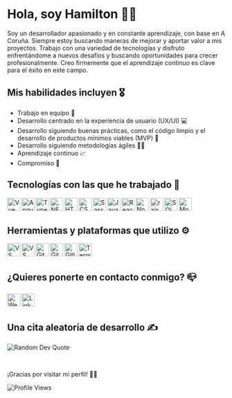 # Hola, soy Hamilton 👋🏾

Soy un desarrollador apasionado y en constante aprendizaje, con base en A Coruña. Siempre estoy buscando maneras de mejorar y aportar valor a mis proyectos. Trabajo con una variedad de tecnologías y disfruto enfrentándome a nuevos desafíos y buscando oportunidades para crecer profesionalmente. Creo firmemente que el aprendizaje continuo es clave para el éxito en este campo.

## Mis habilidades incluyen 🎖

- Trabajo en equipo 🤝
- Desarrollo centrado en la experiencia de usuario (UX/UI) 💻
- Desarrollo siguiendo buenas prácticas, como el código limpio y el desarrollo de productos mínimos viables (MVP) 🧹
- Desarrollo siguiendo metodologías ágiles 🧑‍💼
- Aprendizaje continuo 📈
- Compromiso 💪

## Tecnologías con las que he trabajado 📌

<img align="left" alt="Vue"  height="30px" src="https://cdn.svgporn.com/logos/vue.svg" />
<img align="left" alt="Angular"  height="30px" src="https://cdn.svgporn.com/logos/angular-icon.svg" />
<img align="left" alt="TypeScript"  height="30px" src="https://cdn.svgporn.com/logos/typescript-icon.svg"/>
<img align="left" alt=".NET" height="30px" src="https://cdn.svgporn.com/logos/dotnet.svg" />
<img align="left" alt="HTML5" height="30px" src="https://cdn.svgporn.com/logos/html-5.svg" />
<img align="left" alt="CSS3" height="30px" src="https://cdn.svgporn.com/logos/css-3.svg" />
<img align="left" alt="Sass" height="30px" src="https://cdn.svgporn.com/logos/sass.svg" />
<img align="left" alt="JavaScript" height="30px" src="https://cdn.svgporn.com/logos/javascript.svg" />
<img align="left" alt="React" height="30px" src="https://cdn.svgporn.com/logos/react.svg" />
<img align="left" alt="Node.js" height="30px" src="https://cdn.svgporn.com/logos/nodejs.svg" />
<img align="left" alt="rxjs" height="30px" src="https://cdn.svgporn.com/logos/reactivex.svg" />
<img align="left" alt="SQL" height="30px" src="https://cdn.svgporn.com/logos/mysql.svg" />
<img align="left" alt="MongoDB" height="30px" src="https://cdn.svgporn.com/logos/mongodb.svg" />

<br />
<br />

## Herramientas y plataformas que utilizo ⚙️

<img align="left" alt="VS Code" height="30px" src="https://cdn.svgporn.com/logos/visual-studio-code.svg" />
<img align="left" alt="VS" height="30px" src="https://cdn.svgporn.com/logos/visual-studio.svg" />
<img align="left" alt="Git" height="30px" src="https://cdn.svgporn.com/logos/git-icon.svg" />
<img align="left" alt="GitHub" height="30px" src="https://cdn.svgporn.com/logos/github-icon.svg" />
<img align="left" alt="Gitlab" height="30px" src="https://cdn.svgporn.com/logos/gitlab.svg" />
<img align="left" alt="Terminal" height="30px" src="https://cdn.svgporn.com/logos/terminal.svg" />

<br />
<br />

## ¿Quieres ponerte en contacto conmigo? 📪

[<img align="left" alt="Website" height="30px" src="https://cdn.svgporn.com/logos/google-marketing-platform.svg" />](https://hamelhmc.github.io/)
[<img align="left" alt="LinkedIn" height="30px" src="https://cdn.svgporn.com/logos/linkedin-icon.svg" />](https://www.linkedin.com/in/hamelhmc/)

<br />
<br />

## Una cita aleatoria de desarrollo ✍️

![Random Dev Quote](https://quotes-github-readme.vercel.app/api?type=horizontal&theme=dark)

<br />

¡Gracias por visitar mi perfil! 👋🏾

![Profile Views](https://visitcount.itsvg.in/api?id=Hamelshmc&label=Profile%20Views&color=2&pretty=false)
